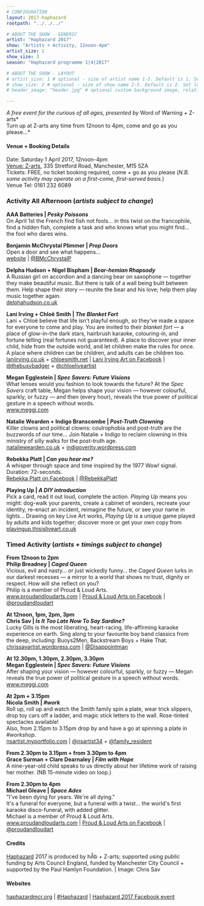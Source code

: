 ```yaml
---
# CONFIGURATION
layout: 2017-haphazard
rootpath: "../../../"

# ABOUT THE SHOW - GENERIC
artist: "Haphazard 2017"
show: "Artists + Activity, 12noon-4pm"
artist_size: 1
show_size: 3
season: "Haphazard programme 1|4|2017"

# ABOUT THE SHOW - LAYOUT
# artist_size: 1 # optional - size of artist name 1-5. Default is 1. Set longer names to lower values
# show_size: 2 # optional - size of show name 2-5. Default is 2. Set longer names to lower values
# header_image: "header.jpg" # optional custom background image, relative to current page

---
```

*A free event for the curious of all ages, presented by* Word of Warning *+* Z-arts*<br>Turn up at Z-arts any time from 12noon to 4pm, come and go as you please…*        

#### Venue + Booking Details
Date: Saturday 1 April 2017, 12noon-4pm    
<a href="http://www.z-arts.org/about-us/getting-here" target="_blank">Venue: Z-arts</a>, 335 Stretford Road, Manchester, M15 5ZA        
Tickets: FREE, no ticket booking required, come + go as you please (*N.B. some activity may operate on a first-come, first-served basis.*)         
Venue Tel: 0161 232 6089        
        
### Activity All Afternoon (*artists subject to change*)        
**AAA Batteries | *Pesky Poissons***        
On April 1st the French find fish not fools… in this twist on the francophile, find a hidden fish, complete a task and who knows what you might find… the fool who dares wins.        
        
**Benjamin McChrystal Plimmer | *Prop Doors***         
Open a door and see what happens…           
<a href="http://bmcchrystalp.wordpress.com" target="_blank">website</a> | <a href="http://twitter.com/BMcChrystalP" target="_blank">@BMcChrystalP</a>         
        
**Delpha Hudson + Nigel Bispham | *Bear-hemian Rhapsody***         
A Russian girl on accordion and a dancing bear on saxophone — together they make beautiful music. But there is talk of a wall being built between them. Help shape their story — reunite the bear and his love; help them play music together again.         
<a href="http://www.delphahudson.co.uk" target="_blank">delphahudson.co.uk</a>        
         
**Lani Irving + Chloë Smith | *The Blanket Fort***        
Lani + Chloë believe that life isn't playful enough, so they've made a space for everyone to come and play. You are invited to their *blanket fort* — a place of glow-in-the dark stars, hairbrush karaoke, colouring-in, and fortune telling (real fortunes not guaranteed). A place to discover your inner child, hide from the outside world, and let children make the rules for once. A place where children can be children, and adults can be children too.           
<a href="http://laniirving.co.uk" target="_blank">laniirving.co.uk</a> + <a href="http://chloesmith.net" target="_blank">chloesmith.net</a> | <a href="http://facebook.com/thebusybadger" target="_blank">Lani Irving Art on Facebook</a> | <a href="http://twitter.com/thebusybadger" target="_blank">@thebusybadger</a> + <a href="http://twitter.com/chloeliveartist" target="_blank">@chloeliveartist</a>        
        
**Megan Egglestein | *Spec Savers: Future Visions***        
What lenses would you fashion to look towards the future? At the *Spec Savers* craft table, Megan helps shape your vision — however colourful, sparkly, or fuzzy — and then (every hour), reveals the true power of political gesture in a speech without words.            
<a href="http://www.meggj.com" target="_blank">www.meggj.com</a>        
        
**Natalie Wearden + Indigo Branscombe | *Post-Truth Clowning***         
Killer clowns and political clowns: coulrophobia and post-truth are the buzzwords of our time… Join Natalie + Indigo to reclaim clowning in this ministry of silly walks for the post-truth age.        
<a href="http://nataliewearden.co.uk" target="_blank">nataliewearden.co.uk</a> + <a href="http://indigoverity.wordpress.com" target="_blank">indigoverity.wordpress.com</a>        
         
**Rebekka Platt | *Can you hear me?***        
A whisper through space and time inspired by the 1977 Wow! signal. Duration: 72-seconds.        
<a href="http://facebook.com/RebekkaPlatt" target="_blank">Rebekka Platt on Facebook</a> | <a href="http://twitter.com/RebekkaPlatt" target="_blank">@RebekkaPlatt</a>           
          
**Playing Up | *A DIY introduction***        
Pick a card, read it out loud, complete the action. *Playing Up* means you might: dog-walk your parents, create a cabinet of wonders, recreate your identity, re-enact an incident, reimagine the future, or see your name in lights… Drawing on key Live Art works, *Playing Up* is a unique game played by adults and kids together; discover more or get your own copy from <a href="http://playingup.thisisliveart.co.uk" target="_blank">playingup.thisisliveart.co.uk</a>         
        
### Timed Activity (*artists + timings subject to change*)           
**From 12noon to 2pm<br>Philip Breadney	| *Caged Queen***         
Vicious, evil and nasty… or just wickedly funny… the *Caged Queen* lurks in our darkest recesses — a mirror to a world that shows no trust, dignity or respect. How will she reflect on you?<br>Philip is a member of Proud & Loud Arts.            
<a href="http://www.proudandloudarts.com/cells-a-body-of-work" target="_blank">www.proudandloudarts.com</a> | <a href="http://facebook.com/proudandloudarts" target="_blank">Proud & Loud Arts on Facebook</a> | <a href="http://twitter.com/proudandloudart" target="_blank">@proudandloudart</a>
         
**At 12noon, 1pm, 2pm, 3pm<br>Chris Sav | *Is It Too Late Now To Say Sardine?***        
Lucky Gills is the most liberating, heart-racing, life-affirming karaoke experience on earth. Sing along to your favourite boy band classics from the deep, including: Buoys2Men, Backstream Boys + Hake That.        
<a href="http://chrissavartist.wordpress.com" target="_blank">chrissavartist.wordpress.com</a> | <a href="http://twitter.com/Disappointman" target="_blank">@Disappointman</a>        
        
**At 12.30pm, 1.30pm, 2.30pm, 3.30pm<br>Megan Egglestein | *Spec Savers: Future Visions***        
After shaping your vision — however colourful, sparkly, or fuzzy — Megan reveals the true power of political gesture in a speech without words.            
<a href="http://www.meggj.com" target="_blank">www.meggj.com</a>        
        
**At 2pm + 3.15pm<br>Nicola Smith | *#work***        
Roll up, roll up and watch the Smith family spin a plate, wear trick slippers, drop toy cars off a ladder, and magic stick letters to the wall. Rose-tinted spectacles available!<br>Also, from 2.15pm to 3.15pm drop by and have a go at spinning a plate in *#workshop*.        
<a href="http://nsartist.myportfolio.com" target="_blank">nsartist.myportfolio.com</a> | <a href="http://twitter.com/nsartist34" target="_blank">@nsartist34</a> + <a href="http://twitter.com/family_resident" target="_blank">@family_resident</a>           
               
**From 2.30pm to 3.15pm + from 3.30pm to 4pm<br>Grace Surman + Clare Dearnaley | *Film with Hope***          
A nine-year-old child speaks to us directly about her lifetime work of raising her mother. (NB 15-minute video on loop.)        
        
**From 2.30pm to 4pm<br>Michael Gleave | *Space Adex***          
"I've been dying for years. We're all dying."<br>It's a funeral for everyone, but a funeral with a twist… the world's first karaoke disco-funeral, with added glitter.<br>Michael is a member of Proud & Loud Arts.          
<a href="http://www.proudandloudarts.com/cells-a-body-of-work" target="_blank">www.proudandloudarts.com</a> | <a href="http://facebook.com/proudandloudarts" target="_blank">Proud & Loud Arts on Facebook</a> | <a href="http://twitter.com/proudandloudart" target="_blank">@proudandloudart</a>            
             
#### Credits         
[Haphazard](/hab/haphazard) 2017 is produced by hÅb + Z-arts; supported using public funding by Arts Council England, funded by Manchester City Council + supported by the Paul Hamlyn Foundation. | Image: Chris Sav        

#### Websites        
<a href="http://haphazardmcr.org" target="_blank">haphazardmcr.org</a> | <a href="http://twitter.com/hashtag/Haphazard" target="_blank">#Haphazard</a> | <a href="http://facebook.com/events/274998376255183" target="_blank">Haphazard 2017 Facebook event</a>
